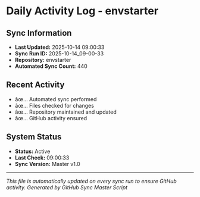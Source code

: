 ﻿# Daily Activity Log - envstarter

## Sync Information
- **Last Updated:** 2025-10-14 09:00:33
- **Sync Run ID:** 2025-10-14_09-00-33
- **Repository:** envstarter
- **Automated Sync Count:** 440

## Recent Activity
- âœ… Automated sync performed
- âœ… Files checked for changes
- âœ… Repository maintained and updated
- âœ… GitHub activity ensured

## System Status
- **Status:** Active
- **Last Check:** 09:00:33
- **Sync Version:** Master v1.0

---
*This file is automatically updated on every sync run to ensure GitHub activity.*
*Generated by GitHub Sync Master Script*
